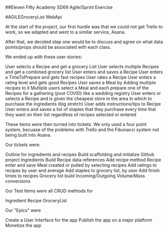 ##Eleven Fifty Academy SD69 Agile/Sprint Exercise

#AGILEGroceryList WebApi

At the start of the project, our first hurdle was that we could not get Trello to work, so we adapted and went to a similar service, Asana.

After that, we decided step one would be to discuss and agree on what data points/props should be associated with each class.

We ended up with these user stories:  

User selects a Recipe and get a grocery List
User selects multiple Recipes and get a combined grocery list
User enters and saves a Recipe
User enters a TimeToPrepare and gets fast recipes
User rates a Recipe
User enters a rating level and gets good Recipes
User saves a Meal by Adding multiple recipes to it
Mutliple users select a Meal and each prepare one of the Recipes for a gathering (post COVID) like a wedding registry
User enters or selects a Recipe and is given the cheapest store in the area in which to purchase the ingredients (big stretch)
User adds instructions/tips to Recipe
User enters and saves a list of staples that they purchase every time that they want on their list regardless of recipes selected or entered


These items were then turned into tickets.  We only used a four point system, becuase of the problems with Trello and the Fibonacci system not being built into Asana.

Our tickets were:

Outline for ingredients and recipes
Build scaffolding and initialize Github project
Ingredients Build
Recipe data references
Add recipe method
Recipe enter and save
Meal created or pulled by selecting recipes
Add ratings to recipes by user and average
Add staples to grocery list, by user
Add finish times to recipes
Grocery list build
Incoming/Outgoing Volume/Mass conversions

 
Our Test Items were all CRUD methods for

Ingredient
Recipe
GroceryList
 

Our "Epics" were

Create a User Interface for the app
Publish the app on a major platform
Monetize the app




